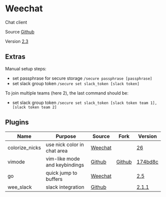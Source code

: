 # Weechat

Chat client

Source [Github](https://github.com/weechat/weechat)

Version [2.3](https://github.com/weechat/weechat/releases/tag/v2.3)

## Extras

Manual setup steps:
- set passphrase for secure storage `/secure passphrase [passphrase]`
- set slack group token `/secure set slack_token [slack token]`

To join multiple teams (here 2), the last command should be:
- set slack group token `/secure set slack_token [slack token team 1],[slack token team 2]`

## Plugins

| Name                | Purpose                          | Source                                                             | Fork                                                             | Version                                                                                                  |
|---------------------|----------------------------------|--------------------------------------------------------------------|------------------------------------------------------------------|----------------------------------------------------------------------------------------------------------|
| colorize_nicks      | use nick color in chat area      | [Weechat](https://weechat.org/files/scripts/colorize_nicks.py)     |                                                                  | [26](https://github.com/weechat/scripts/commit/ffda2e03486d1e90983a35ee3505b84d10fd5244)                 |
| vimode              | vim-like mode and keybindings    | [Github](https://github.com/GermainZ/weechat-vimode)               | [Github](https://github.com/tardypad/weechat-vimode)             | [174bd8c](https://github.com/tardypad/weechat-vimode/commit/174bd8c163c596fc89bed4da3eed2ade93acdb75)    |
| go                  | quick jump to buffers            | [Weechat](https://weechat.org/files/scripts/go.py)                 |                                                                  | [2.5](https://github.com/weechat/scripts/commit/dc9e69f37fcdc51f0f5a8856ef977ee3d8d8e371)                |
| wee_slack           | slack integration                | [Github](https://github.com/wee-slack/wee-slack)                   |                                                                  | [2.1.1](https://github.com/wee-slack/wee-slack/releases/tag/v2.1.1)                                      |
